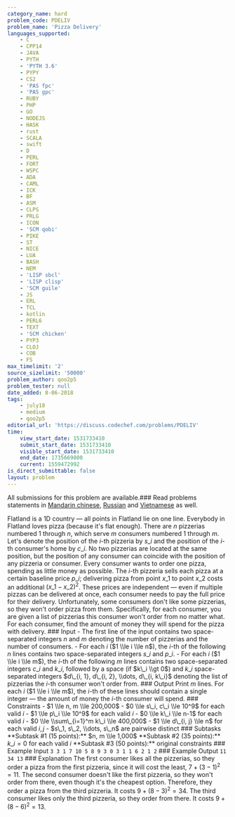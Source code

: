 ```yaml
---
category_name: hard
problem_code: PDELIV
problem_name: 'Pizza Delivery'
languages_supported:
    - C
    - CPP14
    - JAVA
    - PYTH
    - 'PYTH 3.6'
    - PYPY
    - CS2
    - 'PAS fpc'
    - 'PAS gpc'
    - RUBY
    - PHP
    - GO
    - NODEJS
    - HASK
    - rust
    - SCALA
    - swift
    - D
    - PERL
    - FORT
    - WSPC
    - ADA
    - CAML
    - ICK
    - BF
    - ASM
    - CLPS
    - PRLG
    - ICON
    - 'SCM qobi'
    - PIKE
    - ST
    - NICE
    - LUA
    - BASH
    - NEM
    - 'LISP sbcl'
    - 'LISP clisp'
    - 'SCM guile'
    - JS
    - ERL
    - TCL
    - kotlin
    - PERL6
    - TEXT
    - 'SCM chicken'
    - PYP3
    - CLOJ
    - COB
    - FS
max_timelimit: '2'
source_sizelimit: '50000'
problem_author: qoo2p5
problem_tester: null
date_added: 8-06-2018
tags:
    - july18
    - medium
    - qoo2p5
editorial_url: 'https://discuss.codechef.com/problems/PDELIV'
time:
    view_start_date: 1531733410
    submit_start_date: 1531733410
    visible_start_date: 1531733410
    end_date: 1735669800
    current: 1559472992
is_direct_submittable: false
layout: problem
---
```

All submissions for this problem are available.### Read problems statements in [Mandarin chinese](http://www.codechef.com/download/translated/JULY18/mandarin/PDELIV.pdf), [Russian](http://www.codechef.com/download/translated/JULY18/russian/PDELIV.pdf) and [Vietnamese](http://www.codechef.com/download/translated/JULY18/vietnamese/PDELIV.pdf) as well.

Flatland is a 1D country — all points in Flatland lie on one line. Everybody in Flatland loves pizza (because it's flat enough). There are $n$ pizzerias numbered $1$ through $n$, which serve $m$ consumers numbered $1$ through $m$. Let's denote the position of the $i$-th pizzeria by $s\_i$ and the position of the $i$-th consumer's home by $c\_i$. No two pizzerias are located at the same position, but the position of any consumer can coincide with the position of any pizzeria or consumer. Every consumer wants to order one pizza, spending as little money as possible. The $i$-th pizzeria sells each pizza at a certain baseline price $p\_i$; delivering pizza from point $x\_1$ to point $x\_2$ costs an additional $(x\_1 - x\_2) ^ 2$. These prices are independent — even if multiple pizzas can be delivered at once, each consumer needs to pay the full price for their delivery. Unfortunately, some consumers don't like some pizzerias, so they won't order pizza from them. Specifically, for each consumer, you are given a list of pizzerias this consumer won't order from no matter what. For each consumer, find the amount of money they will spend for the pizza with delivery. ### Input - The first line of the input contains two space-separated integers $n$ and $m$ denoting the number of pizzerias and the number of consumers. - For each $i$ ($1 \\le i \\le n$), the $i$-th of the following $n$ lines contains two space-separated integers $s\_i$ and $p\_i$. - For each $i$ ($1 \\le i \\le m$), the $i$-th of the following $m$ lines contains two space-separated integers $c\_i$ and $k\_i$, followed by a space (if $k\_i \\gt 0$) and $k\_i$ space-separated integers $d\_{i, 1}, d\_{i, 2}, \\dots, d\_{i, k\_i}$ denoting the list of pizzerias the $i$-th consumer won't order from. ### Output Print $m$ lines. For each $i$ ($1 \\le i \\le m$), the $i$-th of these lines should contain a single integer — the amount of money the $i$-th consumer will spend. ### Constraints - $1 \\le n, m \\le 200,000$ - $0 \\le s\_i, c\_i \\le 10^9$ for each valid $i$ - $1 \\le p\_i \\le 10^9$ for each valid $i$ - $0 \\le k\_i \\le n-1$ for each valid $i$ - $0 \\le \\sum\_{i=1}^m k\_i \\le 400,000$ - $1 \\le d\_{i, j} \\le n$ for each valid $i, j$ - $s\_1, s\_2, \\dots, s\_n$ are pairwise distinct ### Subtasks \*\*Subtask #1 (15 points):\*\* $n, m \\le 1,000$ \*\*Subtask #2 (35 points):\*\* $k\_i = 0$ for each valid $i$ \*\*Subtask #3 (50 points):\*\* original constraints ### Example Input ``` 3 3 1 7 10 5 8 9 3 0 3 1 1 6 2 1 2 ``` ### Example Output ``` 11 34 13 ``` ### Explanation The first consumer likes all the pizzerias, so they order a pizza from the first pizzeria, since it will cost the least, $7 + (3 - 1)^2 = 11$. The second consumer doesn't like the first pizzeria, so they won't order from there, even though it's the cheapest option. Therefore, they order a pizza from the third pizzeria. It costs $9 + (8 - 3)^2 = 34$. The third consumer likes only the third pizzeria, so they order from there. It costs $9 + (8 - 6)^2 = 13$.
